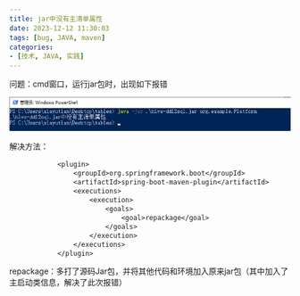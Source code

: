 ```yaml
---
title: jar中没有主清单属性
date: 2023-12-12 11:30:03
tags: [bug, JAVA, maven]
categories:
- [技术, JAVA, 实践]
---
```


问题：cmd窗口，运行jar包时，出现如下报错

![jar中没有主清单属性](https://raw.githubusercontent.com/liujing23/FigureBed/main/blog/img/jar中没有主清单属性.png)

解决方法：

```
            <plugin>
                <groupId>org.springframework.boot</groupId>
                <artifactId>spring-boot-maven-plugin</artifactId>
                <executions>
                    <execution>
                        <goals>
                            <goal>repackage</goal>
                        </goals>
                    </execution>
                </executions>
            </plugin>
```

repackage：多打了源码Jar包，并将其他代码和环境加入原来jar包（其中加入了主启动类信息，解决了此次报错）
